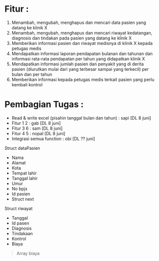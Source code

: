 # Fitur :

1. Menambah, mengubah, menghapus dan mencari data pasien yang datang ke klinik X 
2. Menambah, mengubah, menghapus dan mencari riwayat kedatangan, diagnosis dan tindakan pada pasien yang datang ke klinik X 
3. Memberikan informasi pasien dan riwayat medisnya di klinik X kepada petugas medis 
4. Mendapatkan informasi laporan pendapatan bulanan dan tahunan dan informasi rata-rata pendapatan per tahun yang didapatkan klinik X 
5. Mendapatkan informasi jumlah pasien dan penyakit yang di derita pasien (diurutkan mulai dari yang terbesar sampai yang terkecil) per bulan dan per tahun 
6. Memberikan informasi kepada petugas medis terkait pasien yang perlu kembali kontrol 

# Pembagian Tugas :
- Read & write excel (pisahin tanggal bulan dan tahun) : sapi [DL 8 juni]
- Fitur 1 2 : gab	[DL 8 juni]
- Fitur 3 6 : sam [DL 8 juni]
- Fitur 4 5 : nopal [DL 8 juni]
- Integrasi semua function : obi [DL ?? juni]

Struct dataPasien
- Nama
- Alamat
- Kota
- Tempat lahir
- Tanggal lahir
- Umur
- No bpjs
- Id pasien
- Struct next 

Struct riwayat
- Tanggal
- Id pasen
- Diagnosis
- Tindakaan
- Kontrol
- Biaya

> Array biaya


